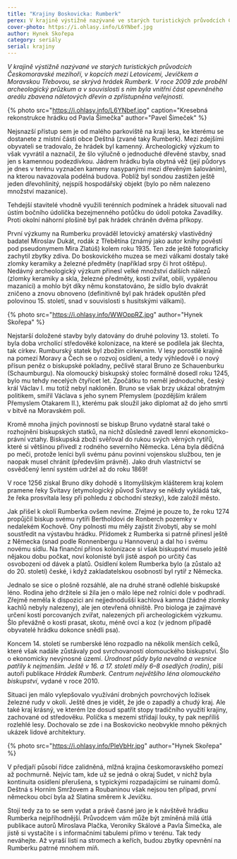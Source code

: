 ```yaml
---
title: "Krajiny Boskovicka: Rumberk"
perex: V krajině výstižně nazývané ve starých turistických průvodcích Českomoravské mezihoří, v kopcích mezi Letovicemi, Jevíčkem a Moravskou Třebovou, se skrývá hrádek Rumberk.
cover-photo: https://i.ohlasy.info/L6YNbef.jpg
author: Hynek Skořepa
category: seriály
serial: krajiny
---
```


*V krajině výstižně nazývané ve starých turistických průvodcích Českomoravské mezihoří, v kopcích mezi Letovicemi, Jevíčkem a Moravskou Třebovou, se skrývá hrádek Rumberk. V roce 2009 zde proběhl archeologický průzkum a v souvislosti s ním byla vnitřní část opevněného areálu zbavena náletových dřevin a zpřístupněna veřejnosti.*

{% photo src="https://i.ohlasy.info/L6YNbef.jpg" caption="Kresebná rekonstrukce hrádku od Pavla Šimečka" author="Pavel Šimeček" %}

Nejsnazší přístup sem je od malého parkoviště na kraji lesa, ke kterému se dostanete z místní části obce Deštná (zvané taky Rumberk). Mezi zdejšími obyvateli se tradovalo, že hrádek byl kamenný. Archeologický výzkum to však vyvrátil a naznačil, že šlo výlučně o jednoduché dřevěné stavby, snad jen s kamennou podezdívkou. Jádrem hrádku byla obytná věž (její půdorys je dnes v terénu vyznačen kameny nasypanými mezi dřevěným šalováním), na kterou navazovala podélná budova. Poblíž byl sondou zastižen ještě jeden dřevohlinitý, nejspíš hospodářský objekt (bylo po něm nalezeno množství mazanice).

Tehdejší stavitelé vhodně využili terénních podmínek a hrádek situovali nad ústím bočního údolíčka bezejmenného potůčku do údolí potoka Zavadilky. Proti okolní náhorní plošině byl pak hrádek chráněn dvěma příkopy.

První výzkumy na Rumberku prováděl letovický amatérský vlastivědný badatel Miroslav Dukát, rodák z Třebětína (známý jako autor knihy pověstí pod pseudonymem Mira Zlatúš) kolem roku 1935. Ten zde ještě fotograficky zachytil zbytky zdiva. Do boskovického muzea se mezi válkami dostaly také zlomky keramiky a železné předměty (například srpy či hrot oštěpu). Nedávný archeologický výzkum přinesl velké množství dalších nálezů (zlomky keramiky a skla, železné předměty, kosti zvířat, obilí, vypálenou mazanici) a mohlo být díky němu konstatováno, že sídlo bylo dvakrát zničeno a znovu obnoveno (definitivně byl pak hrádek opuštěn před polovinou 15. století, snad v souvislosti s husitskými válkami).

{% photo src="https://i.ohlasy.info/WWOppRZ.jpg" author="Hynek Skořepa" %}

Nejstarší doložené stavby byly datovány do druhé poloviny 13. století. To byla doba vrcholící středověké kolonizace, na které se podílela jak šlechta, tak církev. Rumburský statek byl zbožím církevním. V lesy porostlé krajině na pomezí Moravy a Čech se o rozvoj osídlení, a tedy výhledově i o nový přísun peněz o biskupské pokladny, pečlivě staral Bruno ze Schauenburku (Schaumburgu). Na olomoucký biskupský stolec formálně dosedl roku 1245, bylo mu tehdy necelých čtyřicet let. Zpočátku to neměl jednoduché, český král Václav I. mu totiž nebyl nakloněn. Bruno se však brzy ukázal obratným politikem, smířil Václava s jeho synem Přemyslem (pozdějším králem Přemyslem Otakarem II.), kterému pak sloužil jako diplomat až do jeho smrti v bitvě na Moravském poli.

Kromě mnoha jiných povinností se biskup Bruno vydatně staral také o rozhojnění biskupských statků, na nichž důsledně zavedl lenní ekonomicko-právní vztahy. Biskupská zboží svěřoval do rukou svých věrných rytířů, které si většinou přivedl z rodného severního Německa. Léna byla dědičná po meči, protože leníci byli svému pánu povinni vojenskou službou, ten je naopak musel chránit (především právně). Jako druh vlastnictví se osvědčený lenní systém udržel až do roku 1869!

V roce 1256 získal Bruno díky dohodě s litomyšlským klášterem kraj kolem pramene řeky Svitavy (etymologický původ Svitavy se někdy vykládá tak, že řeka prosvítala lesy při pohledu z obchodní stezky), kde založil město.

Jak přišel k okolí Rumberka ovšem nevíme. Zřejmé je pouze to, že roku 1274 propůjčil biskup svému rytíři Bertholdovi de Ronberch pozemky v nedalekém Kochově. Ony polnosti mu měly zajistit živobytí, aby se mohl soustředit na výstavbu hrádku. Přídomek z Rumberka si patrně přinesl ještě z Německa (snad podle Ronnenbergu u Hannoveru) a dal ho i svému novému sídlu. Na finanční přínos kolonizace si však biskupství muselo ještě nějakou dobu počkat, noví kolonisté byli jistě aspoň po určitý čas osvobozeni od dávek a platů. Osídlení kolem Rumberka bylo (a zůstalo až do 20. století) české, i když zakladatelskou osobností byl rytíř z Německa.

Jednalo se sice o plošně rozsáhlé, ale na druhé straně odlehlé biskupské léno. Rodina jeho držitele si žila jen o málo lépe než rolníci dole v podhradí. Zřejmě neměla k dispozici ani nejjednodušší kachlová kamna (žádné zlomky kachlů nebyly nalezeny), ale jen otevřená ohniště. Pro biologa je zajímavé určení kostí porcovaných zvířat, nalezených při archeologickém výzkumu. Šlo převážně o kosti prasat, skotu, méně ovcí a koz (v jednom případě obyvatelé hrádku dokonce snědli psa).

Koncem 14. století se rumberské léno rozpadlo na několik menších celků, které však nadále zůstávaly pod svrchovaností olomouckého biskupství. Šlo o ekonomicky nevýnosné území. *Úrodnost půdy byla nevalná a vesnice patřily k nejmenším. Ještě v 16. a 17. století měly 6–8 osedlých (rodin)*, píší autoři publikace *Hrádek Rumberk. Centrum největšího léna olomouckého biskupství*, vydané v roce 2010.

Situaci jen málo vylepšovalo využívání drobných povrchových ložisek železné rudy v okolí. Ještě dnes je vidět, že jde o zapadlý a chudý kraj. Ale také kraj krásný, ve kterém lze dosud spatřit stopy tradičního využití krajiny, zachované od středověku. Políčka s mezemi střídají louky, ty pak nepříliš rozlehlé lesy. Dochovalo se zde i na Boskovicko neobvykle mnoho pěkných ukázek lidové architektury.

{% photo src="https://i.ohlasy.info/PleVbHr.jpg" author="Hynek Skořepa" %}

V předjaří působí řídce zalidněná, mlžná krajina českomoravského pomezí až pochmurně. Nejvíc tam, kde už se jedná o okraj Sudet, v nichž byla kontinuita osídlení přerušena, s typickými rozpadajícími se ruinami domů. Deštná s Horním Smržovem a Roubaninou však nejsou ten případ, první německou obcí byla až Slatina směrem k Jevíčku. 

Stojí tedy za to se sem vydat a právě časné jaro je k návštěvě hrádku Rumberka nejpříhodnější. Průvodcem vám může být zmíněná milá útlá publikace autorů Miroslava Plačka, Veroniky Skálové a Pavla Šimečka, ale jistě si vystačíte i s informačními tabulemi přímo v terénu. Tak tedy neváhejte. Až vyraší listí na stromech a keřích, budou zbytky opevnění na Rumberku patrné mnohem míň.


 
